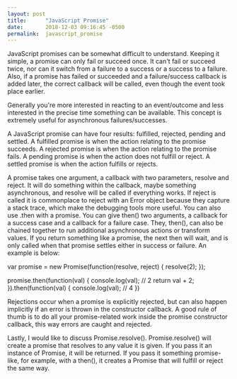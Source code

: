 ```yaml
---
layout: post
title:      "JavaScript Promise"
date:       2018-12-03 09:16:45 -0500
permalink:  javascript_promise
---
```


  JavaScript promises can be somewhat difficult to understand.  Keeping it simple, a promise can only fail or succeed once. It can't fail or succeed twice, nor can it switch from a failure to a success or a success to a failure. Also, if a promise has failed or succeeded and a failure/success callback is added later, the correct callback will be called, even though the event took place earlier.  
	
 Generally you're more interested in reacting to an event/outcome and less interested in the precise time something can be available. This concept is extremely useful for asynchronous failures/successes.
   
 A JavaScript promise can have four results: fulfilled, rejected, pending and settled.  A fulfilled promise is when the action relating to the promise succeeds.  A rejected promise is when the action relating to the promise fails. A pending promise is when the action does not fulfill or reject. A settled promise is when the action fulfills or rejects.
   
 A promise takes one argument, a callback with two parameters, resolve and reject.  It will do something within the callback, maybe something asynchronous, and resolve will be called if everything works. If reject is called it is commonplace to reject with an Error object because they capture a stack trace, which make the debugging tools more useful. You can also use .then with a promise. You can give then() two arguments, a callback for a success case and a callback for a failure case.  They, then(), can also be chained together to run additional asynchronous actions or transform values. If you return something like a promise, the next then will wait, and is only called when that promise settles either in success or failure. An example is below:

var promise = new Promise(function(resolve, reject) {
  resolve(2);
});

promise.then(function(val) {
  console.log(val); // 2
  return val + 2;
}).then(function(val) {
  console.log(val); // 4
})
	
Rejections occur when a promise is explicitly rejected, but can also happen implicitly if an error is thrown in the constructor callback. A good rule of thumb is to do all your promise-related work inside the promise constructor callback, this way errors are caught and rejected.

Lastly, I would like to discuss Promise.resolve(). Promise.resolve() will create a promise that resolves to any value it is given. If you pass it an instance of Promise, it will be returned. If you pass it something promise-like, for example, with a then(), it creates a Promise that will fulfill or reject the same way.



